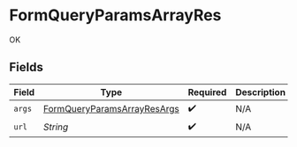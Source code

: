 # FormQueryParamsArrayRes

OK


## Fields

| Field                                                                                 | Type                                                                                  | Required                                                                              | Description                                                                           |
| ------------------------------------------------------------------------------------- | ------------------------------------------------------------------------------------- | ------------------------------------------------------------------------------------- | ------------------------------------------------------------------------------------- |
| `args`                                                                                | [FormQueryParamsArrayResArgs](../../models/operations/FormQueryParamsArrayResArgs.md) | :heavy_check_mark:                                                                    | N/A                                                                                   |
| `url`                                                                                 | *String*                                                                              | :heavy_check_mark:                                                                    | N/A                                                                                   |